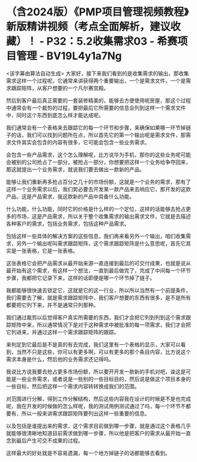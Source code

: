 # （含2024版）《PMP项目管理视频教程》新版精讲视频（考点全面解析，建议收藏）！ - P32：5.2收集需求03 - 希赛项目管理 - BV19L4y1a7Ng

<该字幕由算法自动生成> 大家好，接下来我们看到的是收集需求的输出，那收集需求这样一个过程呢，它通常来讲获得两个重要输出，一个是需求文件，一个是需求跟踪矩阵，从客户想要的一个凡尔赛宫殿。

然后到客户最后真正需要的一套装修精美的，能够去方便使用呢房屋，那这个过程中通常会有一个裁剪的过程，要把最后它所需要的信息会列到这样一个需求文件中，同时这个东西到底怎么样才能达成呢。

我们通常会有一个表格来去跟踪它的每一个环节和步骤，来确保如果哪一环节掉链子的话，我们可以找到问题所在点，所以首先它的第一个输出呢是需求文件，那需求文件其实会包含的内容有很多，它可能会包含一些业务需求。

会包含一些产品需求，这个怎么理解呢，比方说华为手机，那你的这些业务呢可能会被别的公司抢占了一部分，被抢占一部分，你想要把这样一个业务给争夺回来，那这就提出一个业务需求，就说我们要去做出一款新的产品。

能够让我们重新再多抢占百分之几十的市场份额，这就是一个业务的需求，那有了这样一个业务需求以后，我们势必要去开发某一款产品来去响应它，那开发的这款产品，这是产品需求，我这款新的产品中具备什么功能。

什么功能，什么功能，同时它的价格是什么样的一个定位，这样的话能够去抢占更多的市场，这是产品需求，所以关于整个收集需求的输出需求文件，它就是去描述各种客户的需求，包括业务需求，包括这种产品需求。

包括这样一些具体的解决方案的这些信息，我们再来看另外一个输出，咱们收集需求，另外一个输出呢叫需求跟踪矩阵，这个需求跟踪矩阵是什么意思呢，首先它其实是一张表格，它是一张表格。

这张表格它会把产品需求从最开始来源一直连接到最后的可交付成果，也就是说从最开始有这个需求，有这样一个想法，一直到最后做完了，完成了中间每一个环节步骤，我都把它记录下来，这样的话即便是哪一个环节掉了链子。

我都能够很快速去锁定它，这就是它的这一行业，所以所以当然有一个前提条件，我们需要去了解，就是需求跟踪矩阵中，我们客户想要的东西有很多，是不是所有都要把它列下来，并不是通常只列那种。

我们通过裁剪以后觉得客户真实所需要的东西，我们才会把它列到列到这个需求跟踪矩阵中来，所以通常情况下是对于这种需求中被批准的每一项需求，我们才会把它列进来，并通过这样一个需求跟踪矩阵的跟踪。

来判定到它最后是不是真的有去完成，我们这里有一个表格的显示，大家可以看到，当然不只是这些，你可以有更多啊，可以有更多的那个条目内容，比方说这个需求本身是什么，然后他的业务需求还记得吗。

我说比方说我要去抢占更多市场份额，所以要开开发一款新的手机对吧，诶这是可能是一些业务需求，或者说是一些别的一些目标目的，然后说是做这个项目本身的一些目标，然后把这样一个需求内容转转换成我们的范围。

对范围进行分解，得到工作分解结构，然后这些内容我在设计的时候是不是也完成呢，我在开发的时候做的怎么样呢，我的测试用例测试通过了吗，每一个环节不都要有，所以一般来讲需求跟踪矩阵要列出这样一些重要的信息。

以及包括是谁提出来的需求，这个需求目前做到哪一步骤，就是通过这个表格几乎就能够很清晰地知道目前需求做到哪一步骤，所以他是把客户的需求从最开始一直念到最后产生可交不成果的过程。

这样最大的好处就是不容易遗漏，每一个地方掉链子的话都能够去看到。